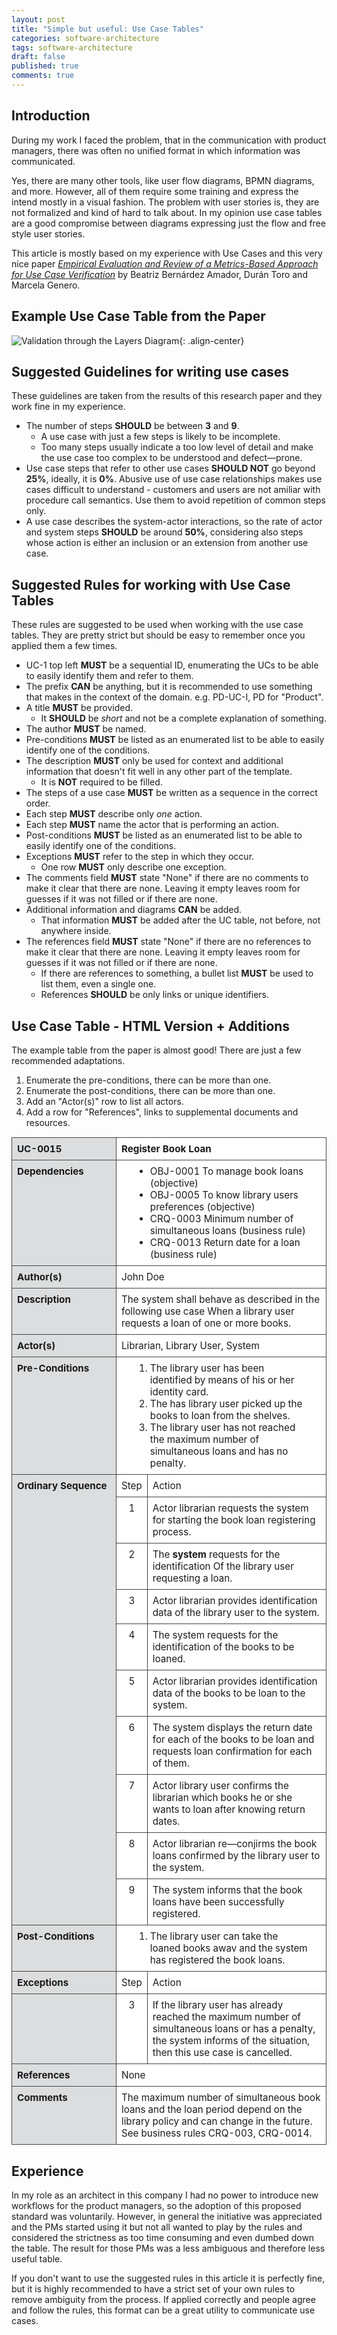 ```yaml
---
layout: post
title: "Simple but useful: Use Case Tables"
categories: software-architecture
tags: software-architecture
draft: false
published: true
comments: true
---
```


## Introduction

During my work I faced the problem, that in the communication with product managers, there was often no unified format in which information was communicated.

Yes, there are many other tools, like user flow diagrams, BPMN diagrams, and more. However, all of them require some training and express the intend mostly in a visual fashion. The problem with user stories is, they are not formalized and kind of hard to talk about. In my opinion use case tables are a good compromise between diagrams expressing just the flow and free style user stories.

This article is mostly based on my experience with Use Cases and this very nice paper *[Empirical Evaluation and Review of a Metrics-Based Approach for Use Case Verification](https://www.researchgate.net/publication/220536177_Empirical_Evaluation_and_Review_of_a_Metrics-Based_Approach_for_Use_Case_Verification)* by Beatriz Bernárdez Amador, Durán Toro and Marcela Genero.

## Example Use Case Table from the Paper

![Validation through the Layers Diagram](/assets/images/use-case-example.png){: .align-center}

## Suggested Guidelines for writing use cases

These guidelines are taken from the results of this research paper and they work fine in my experience.

* The number of steps **SHOULD** be between **3** and **9**.
  * A use case with just a few steps is likely to be incomplete.
  * Too many steps usually indicate a too low level of detail and make the use case too complex to be understood and defect—prone.
* Use case steps that refer to other use cases **SHOULD NOT** go beyond **25%**, ideally, it is **0%**. Abusive use of use case relationships makes use cases difficult to understand - customers and users are not amiliar with procedure call semantics. Use them to avoid repetition of common steps only.
* A use case describes the system-actor interactions, so the rate of actor and system steps **SHOULD** be around **50%**, considering also steps whose action is either an inclusion or an extension from another use case.

## Suggested Rules for working with Use Case Tables

These rules are suggested to be used when working with the use case tables. They are pretty strict but should be easy to remember once you applied them a few times.

* UC-1 top left **MUST** be a sequential ID, enumerating the UCs to be able to easily identify them and refer to them.
* The prefix **CAN** be anything, but it is recommended to use something that makes in the context of the domain. e.g. PD-UC-I, PD for "Product".
* A title **MUST** be provided.
  * It **SHOULD** be *short* and not be a complete explanation of something.
* The author **MUST** be named.
* Pre-conditions **MUST** be listed as an enumerated list to be able to easily identify one of the conditions.
* The description **MUST** only be used for context and additional information that doesn't fit well in any other part of the template.
  * It is **NOT** required to be filled.
* The steps of a use case **MUST** be written as a sequence in the correct order.
* Each step **MUST** describe only *one* action.
* Each step **MUST** name the actor that is performing an action.
* Post-conditions **MUST** be listed as an enumerated list to be able to easily identify one of the conditions.
* Exceptions **MUST** refer to the step in which they occur.
  * One row **MUST** only describe one exception.
* The comments field **MUST** state "None" if there are no comments to make it clear that there are none. Leaving it empty leaves room for guesses if it was not filled or if there are none.
* Additional information and diagrams **CAN** be added.
  * That information **MUST** be added after the UC table, not before, not anywhere inside.
* The references field **MUST** state "None" if there are no references to make it clear that there are none. Leaving it empty leaves room for guesses if it was not filled or if there are none.
  * If there are references to something, a bullet list **MUST** be used to list them, even a single one.
  * References **SHOULD** be only links or unique identifiers.

## Use Case Table - HTML Version + Additions

The example table from the paper is almost good! There are just a few recommended adaptations.

1. Enumerate the pre-conditions, there can be more than one.
2. Enumerate the post-conditions, there can be more than one.
3. Add an "Actor(s)" row to list all actors.
4. Add a row for "References", links to supplemental documents and resources.

<style>
.uc-table {
    text-align: left;
    vertical-algin: top;
    font-size: 0.95rem;
}
.uc-table td {
    vertical-align: top;
    border: 1px solid #464646;
    padding: 8px;
}
.uc-table ol  {
    margin: 0px 20px 0px 20px;
}
.uc-table ul {
    margin: 0px 20px 0px 20px;
}
.uc-table tr:nth-child(even) {
    background-color: #fff;
}
.uc-table tr:nth-child(odd) {
    background-color: #fff;
}
.uc-table .first {
    width: 150px;
    font-weight: bold;
    background-color: #dcddde;
}
.uc-table td.step {
  text-align: center;
}
</style>

<table class="uc-table">
    <tr>
        <td class="first">
            UC-0015
        </td>
        <td colspan="2">
            <b>Register Book Loan</b>
        </td>
    </tr>
    <tr>
        <td class="first">
            Dependencies
        </td>
        <td colspan="2">
            <ul>
                <li>OBJ-0001 To manage book loans (objective)</li>
                <li>OBJ-0005 To know library users preferences (objective)</li>
                <li>CRQ-0003 Minimum number of simultaneous loans (business rule)</li>
                <li>CRQ-0013 Return date for a loan (business rule)</li>
            </ul>
        </td>
    </tr>
    <tr>
        <td class="first">
            Author(s)
        </td>
        <td colspan="2">
            John Doe
        </td>
    </tr>
    <tr>
        <td class="first">
            Description
        </td>
        <td colspan="2">
            The system shall behave as described in the following use case When a library user requests a loan of one or more books.
        </td>
    </tr>
        <tr>
        <td class="first">
            Actor(s)
        </td>
        <td colspan="2">
            Librarian, Library User, System
        </td>
    </tr>
    <tr>
        <td class="first">
            Pre-Conditions
        </td>
        <td colspan="2">
            <ol style="margin: 0px 20px 0px 20px;">
                <li>The library user has been identified by means of his or her identity card.</li>
                <li>The has library user picked up the books to loan from the shelves.</li>
                <li>The library user has not reached the maximum number of simultaneous loans and has no penalty.</li>
            </ol>
        </td>
    </tr>
    <tr>
        <td class="first" rowspan="10">
            Ordinary Sequence
        </td>
        <td class="step">
            Step
        </td>
        <td>
            Action
        </td>
    </tr>
        <tr>
        <td class="step">
            1
        </td>
        <td>
            Actor librarian requests the system for starting the book loan registering process.
        </td>
    </tr>
        <tr>
        <td class="step">
            2
        </td>
        <td>
            The <b>system</b> requests for the identification Of the library user requesting a loan.
        </td>
    </tr>
        <tr>
        <td class="step">
            3
        </td>
        <td>
            Actor librarian provides identification data of the library user to the system.
        </td>
    </tr>
        <tr>
        <td class="step">
            4
        </td>
        <td>
            The system requests for the identification of the books to be loaned.
        </td>
    </tr>
        <tr>
        <td class="step">
            5
        </td>
        <td>
            Actor librarian provides identification data of the books to be loan to the system.
        </td>
    </tr>
        <tr>
        <td class="step">
            6
        </td>
        <td>
            The system displays the return date for each of the books to be loan and requests loan confirmation for each of them.
        </td>
    </tr>
        <tr>
        <td class="step">
            7
        </td>
        <td>
            Actor library user confirms the librarian which books he or she wants to loan after knowing return dates.
        </td>
    </tr>
        <tr>
        <td class="step">
            8
        </td>
        <td>
            Actor librarian re—conjirms the book loans confirmed by the library user to the system.
        </td>
    </tr>
        <tr>
        <td class="step">
            9
        </td>
        <td>
            The system informs that the book loans have been successfully registered.
        </td>
    </tr>
    <tr>
        <td class="first">
            Post-Conditions
        </td>
        <td colspan="2">
            <ol style="margin: 0px 20px 0px 20px;">
                <li>The library user can take the loaned books awav and the system has registered the book loans.</li>
            </ol>
        </td>
    </tr>
    <tr>
        <td class="first">
            Exceptions
        </td>
        <td class="step">
            Step
        </td>
        <td>
            Action
        </td>
    </tr>
    <tr>
        <td class="first">
            &nbsp;
        </td>
        <td class="step">
            3
        </td>
        <td>
            If the library user has already reached the maximum number of simultaneous loans or has a penalty, the system informs of the situation, then this use case is cancelled.
        </td>
    </tr>
    <tr>
        <td class="first">
            References
        </td>
        <td colspan="2">
            None
        </td>
    </tr>
    <tr>
        <td class="first">
            Comments
        </td>
        <td colspan="2">
            The maximum number of simultaneous book loans and the loan period depend on the library policy and can change in the future. See business rules CRQ-003, CRQ-0014.
        </td>
    </tr>
</table>

## Experience

In my role as an architect in this company I had no power to introduce new workflows for the product managers, so the adoption of this proposed standard was voluntarily. However, in general the initiative was appreciated and the PMs started using it but not all wanted to play by the rules and considered the strictness as too time consuming and even dumbed down the table. The result for those PMs was a less ambiguous and therefore less useful table.

If you don't want to use the suggested rules in this article it is perfectly fine, but it is highly recommended to have a strict set of your own rules to remove ambiguity from the process. If applied correctly and people agree and follow the rules, this format can be a great utility to communicate use cases.

